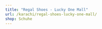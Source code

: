 ```yaml
---
title: "Regal Shoes - Lucky One Mall"
url: /karachi/regal-shoes-lucky-one-mall/
shop: Schuhe
---
```

